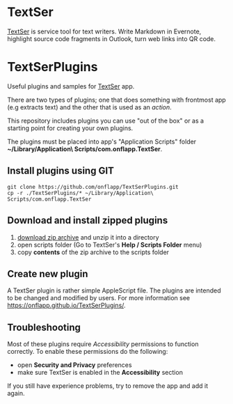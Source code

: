 # TextSer

[TextSer](https://onflapp.github.io/blog/pages/TextSer.html?utm_source=git) is service tool for text writers. Write Markdown in Evernote, highlight source code fragments in Outlook, turn web links into QR code.

# TextSerPlugins

Useful plugins and samples for [TextSer](https://onflapp.github.io/blog/pages/TextSer.html?utm_source=git) app.

There are two types of plugins; one that does something with frontmost app
(e.g extracts text) and the other that is used as an *action*.

This repository includes plugins you can use "out of the box" or as a starting point for creating your own plugins.

The plugins must be placed into app's "Application Scripts" folder
**~/Library/Application\ Scripts/com.onflapp.TextSer**.

## Install plugins using GIT

```
git clone https://github.com/onflapp/TextSerPlugins.git
cp -r ./TextSerPlugins/* ~/Library/Application\ Scripts/com.onflapp.TextSer
```

## Download and install zipped plugins

1. [download zip archive](https://github.com/onflapp/TextSerPlugins/archive/master.zip) and unzip it into a directory
2. open scripts folder (Go to TextSer's **Help / Scripts Folder** menu)
3. copy __contents__ of the zip archive to the scripts folder

## Create new plugin

A TextSer plugin is rather simple AppleScript file. The plugins are intended
to be changed and modified by users. For more information see https://onflapp.github.io/TextSerPlugins/.

## Troubleshooting

Most of these plugins require _Accessibility_ permissions to function correctly. To enable these permissions do the following:

- open **Security and Privacy** preferences
- make sure TextSer is enabled in the **Accessibility** section

If you still have experience problems, try to remove the app and add it again.
